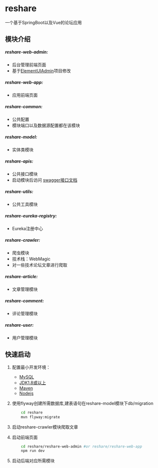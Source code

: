 # reshare

一个基于SpringBoot以及Vue的论坛应用
   
## 模块介绍  

##### reshare-web-admin:
   - 后台管理前端页面
   - 基于[ElementUIAdmin](https://github.com/imxiaoer/ElementUIAdmin)项目修改
    
##### reshare-web-app:
   - 应用前端页面

##### reshare-common:
   - 公共配置
   - 模块端口以及数据源配置都在该模块

##### reshare-model:
   - 实体类模块
    
##### reshare-apis:
   - 公共接口模块
   - 启动模块后访问 [swagger接口文档](http://localhost/article/swagger-ui.html)
    
##### reshare-utils:
   - 公共工具模块
    
##### reshare-eureka-registry:
   - Eureka注册中心
    
##### reshare-crawler:
   - 爬虫模块
   - 技术栈：WebMagic
   - 对一些技术论坛文章进行爬取
    
##### reshare-article:
   - 文章管理模块
    
##### reshare-comment:
   - 评论管理模块
    
##### reshare-user:
   - 用户管理模块
    
## 快速启动

1. 配置最小开发环境：
    * [MySQL](https://dev.mysql.com/downloads/mysql/)
    * [JDK1.8或以上](http://www.oracle.com/technetwork/java/javase/overview/index.html)
    * [Maven](https://maven.apache.org/download.cgi)
    * [Nodejs](https://nodejs.org/en/download/)
    
2. 使用flyway创建所需数据库,建表语句在reshare-model模块下db/migration
    ```bash
        cd reshare
        mvn flyway:migrate
   
3. 启动reshare-crawler模块爬取文章

4. 启动前端页面
    ```bash
        cd reshare/reshare-web-admin #or reshare/reshare-web-app
        npm run dev
   
5. 启动后端对应所需模块
    